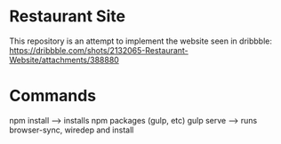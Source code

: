 # Restaurant Site

This repository is an attempt to implement the website seen in dribbble: https://dribbble.com/shots/2132065-Restaurant-Website/attachments/388880 


# Commands

npm install --> installs npm packages (gulp, etc)
gulp serve --> runs browser-sync, wiredep and install